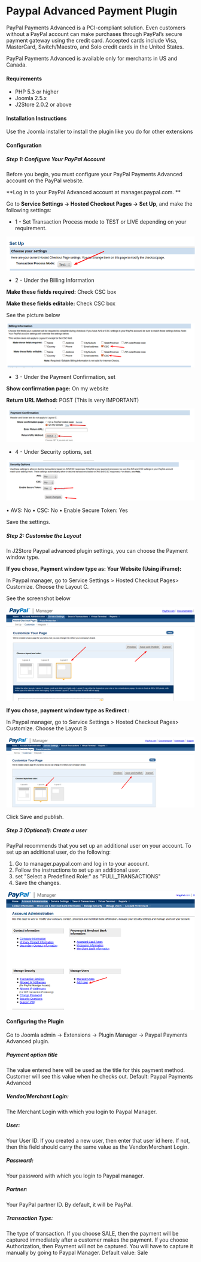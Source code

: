 # Paypal Advanced Payment Plugin

PayPal Payments Advanced is a PCI-compliant solution. Even customers without a PayPal account can make purchases through PayPal’s secure payment gateway using the credit card. Accepted cards include Visa, MasterCard, Switch/Maestro, and Solo credit cards in the United States. 

PayPal Payments Advanced is available only for merchants in US and Canada.

#### Requirements 
* PHP 5.3 or higher
* Joomla 2.5.x
* J2Store 2.0.2 or above 

#### Installation Instructions 

Use the Joomla installer to install the plugin like you do for other extensions

#### Configuration
##### Step 1: Configure Your PayPal Account

Before you begin, you must configure your PayPal Payments Advanced account on the PayPal website. 

**Log in to your PayPal Advanced account at manager.paypal.com. **

Go to **Service Settings -> Hosted Checkout Pages -> Set Up**, and make the following settings:

* 1 - Set Transaction Process mode to TEST or LIVE depending on your requirement.

![Setup Paypal Advanced](setup_paypal_advanced.png)

* 2 - Under the Billing Information

**Make these fields required:** Check CSC box

**Make these fields editable:** Check CSC box

See the picture below

![Billing Information](billing_information_paypal_advanced.png)


* 3 - Under the Payment Confirmation, set

**Show confirmation page:** On my website

**Return URL Method:** POST  (This is very IMPORTANT)

![Payment Confirmation](payment_confirmation_paypal_advanced.png)

* 4 - Under Security options, set

![Security Options](security_options_paypal_advanced.png)

• AVS: No
• CSC: No
• Enable Secure Token: Yes

Save the settings.

##### Step 2: Customise the Layout

In J2Store Paypal advanced plugin settings, you can choose the Payment window type.

**If you chose, Payment window type as: Your Website (Using iFrame):**

In Paypal manager, go to Service Settings > Hosted Checkout Pages> Customize. Choose the Layout C. 

See the screenshot below

![Custom Layout C](custom_layout_paypal_advanced.png)

**If you chose, payment window type as Redirect :**

In Paypal manager, go to Service Settings > Hosted Checkout Pages> Customize. Choose the Layout B

![Custom Layout B](custom_layout_b_paypal_advanced.png)

Click Save and publish.

##### Step 3 (Optional): Create a user

PayPal recommends that you set up an additional user on your account. To set up an additional user, do the following:
1. Go to manager.paypal.com and log in to your account. 
2. Follow the instructions to set up an additional user. 
3. set "Select a Predefined Role:" as "FULL_TRANSACTIONS"
4. Save the changes. 

![Account Administration](account_admin_paypal_advanced.png)

#### Configuring the Plugin


Go to Joomla admin → Extensions → Plugin Manager → Paypal Payments Advanced plugin.

##### Payment option title
The value entered here will be used as the title for this payment method. Customer will see this value when he checks out.  Default: Paypal Payments Advanced

##### Vendor/Merchant Login:
The Merchant Login with which you login to Paypal Manager.

##### User:
Your User ID. If you created a new user, then enter that user id here. If not, then this  field should carry the same value as the Vendor/Merchant Login.

##### Password:
Your password with which you login to Paypal manager.

##### Partner:
Your PayPal partner ID. By default, it will be PayPal. 

##### Transaction Type:
The type of transaction. If you choose SALE, then the payment will be captured immediately after a customer makes the payment. If you choose Authorization, then Payment will not be captured. You will have to capture it manually by going to Paypal Manager. Default value: Sale


